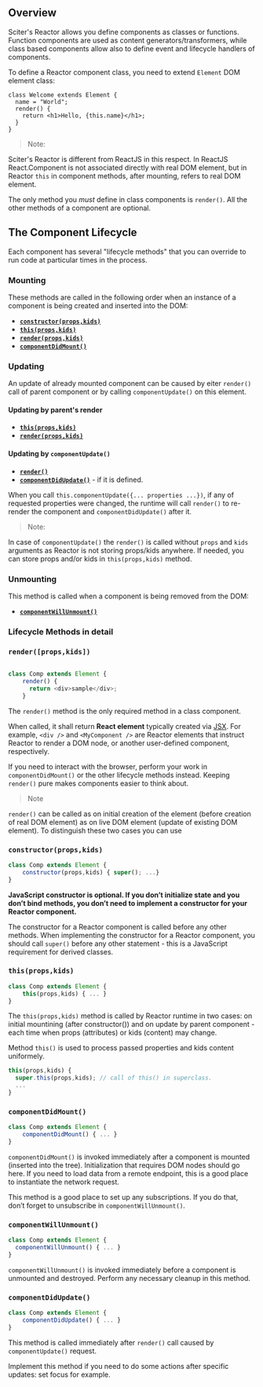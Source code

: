 
## Overview

Sciter's Reactor allows you define components as classes or functions. Function components are used as content generators/transformers, while class based components allow also to define event and lifecycle handlers of components.

To define a Reactor component class, you need to extend `Element` DOM element class:

```JavaScipt
class Welcome extends Element {
  name = "World";
  render() {
    return <h1>Hello, {this.name}</h1>;
  }
}
```

> Note:
  
  Sciter's Reactor is different from ReactJS in this respect. In ReactJS React.Component is not associated directly with real DOM element, but in Reactor `this` in component methods, after mounting, refers to real DOM element. 

The only method you *must* define in class components is `render()`. All the other methods of a component are optional.

## The Component Lifecycle

Each component has several "lifecycle methods" that you can override to run code at particular times in the process.

### Mounting

These methods are called in the following order when an instance of a component is being created and inserted into the DOM:

* [**`constructor(props,kids)`**](#constructor)
* [**`this(props,kids)`**](#this)
* [**`render(props,kids)`**](#render)
* [**`componentDidMount()`**](#componentdidmount)

### Updating

An update of already mounted component can be caused by eiter `render()` call of parent component or by calling `componentUpdate()` on this element.

#### Updating by parent's render

* [**`this(props,kids)`**](#this)
* [**`render(props,kids)`**](#render)

#### Updating by `componentUpdate()`

* [**`render()`**](#render)
* [**`componentDidUpdate()`**](#render) - if it is defined.

When you call `this.componentUpdate({... properties ...})`, if any of requested properties were changed, the runtime will call `render()` to re-render the component and `componentDidUpdate()` after it.  

> Note:
  
  In case of `componentUpdate()` the `render()` is called without `props` and `kids` arguments as Reactor is not storing props/kids anywhere. If needed, you can store props and/or kids in `this(props,kids)` method.

### Unmounting

This method is called when a component is being removed from the DOM:

* [**`componentWillUnmount()`**](#componentwillunmount)

### Lifecycle Methods in detail

### `render([props,kids])`

```JavaScript

class Comp extends Element {
    render() {
      return <div>sample</div>;
    }
```

The `render()` method is the only required method in a class component.

When called, it shall return  **React element** typically created via [JSX](JSX.md). For example, `<div />` and `<MyComponent />` are Reactor elements that instruct Reactor to render a DOM node, or another user-defined component, respectively.

If you need to interact with the browser, perform your work in `componentDidMount()` or the other lifecycle methods instead. Keeping `render()` pure makes components easier to think about.

> Note
  
  `render()` can be called as on initial creation of the element (before creation of real DOM element) as on live DOM element (update of existing DOM element). To distinguish these two cases you can use  


### <a name="constructor"></a>`constructor(props,kids)`

```JavaScript
class Comp extends Element {
    constructor(props,kids) { super(); ...}
}
```

**JavaScript constructor is optional. If you don’t initialize state and you don’t bind methods, you don’t need to implement a constructor for your Reactor component.**

The constructor for a Reactor component is called before any other methods. When implementing the constructor for a Reactor component, you should call `super()` before any other statement - this is a JavaScript requirement for derived classes. 

### <a name="this"></a>`this(props,kids)`

```JavaScript
class Comp extends Element {
    this(props,kids) { ... }
}
```

The `this(props,kids)` method is called by Reactor runtime in two cases: on initial mountining (after constructor()) and on update by parent component - each time when props (attributes) or kids (content) may change.

Method `this()` is used to process passed properties and kids content uniformely.

```JavaScript
this(props,kids) {
  super.this(props,kids); // call of this() in superclass.
  ...
}
```

### <a name="componentDidMount"></a>`componentDidMount()`

```JavaScript
class Comp extends Element {
    componentDidMount() { ... }
}
```

`componentDidMount()` is invoked immediately after a component is mounted (inserted into the tree). Initialization that requires DOM nodes should go here. If you need to load data from a remote endpoint, this is a good place to instantiate the network request.

This method is a good place to set up any subscriptions. If you do that, don’t forget to unsubscribe in `componentWillUnmount()`.

### <a name="componentWillUnmount"></a>`componentWillUnmount()`

```JavaScript
class Comp extends Element {
  componentWillUnmount() { ... }
}
```

`componentWillUnmount()` is invoked immediately before a component is unmounted and destroyed. Perform any necessary cleanup in this method.

### <a name="componentDidUpdate"></a>`componentDidUpdate()`

```JavaScript
class Comp extends Element {
    componentDidUpdate() { ... }
}
```

This method is called immediately after `render()` call caused by `componentUpdate()` request.

Implement this method if you need to do some actions after specific updates: set focus for example.


